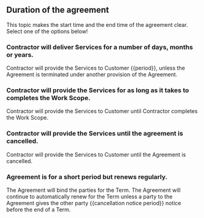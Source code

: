 ## Duration of the agreement

This topic makes the start time and the end time of the agreement clear. Select one of the options below!

### Contractor will deliver Services for a number of days, months or years.

Contractor will provide the Services to Customer {{period}}, unless the Agreement is terminated under another provision of the Agreement.

### Contractor will provide the Services for as long as it takes to completes the Work Scope.

Contractor will provide the Services to Customer until Contractor completes the Work Scope.

### Contractor will provide the Services until the agreement is cancelled.

Contractor will provide the Services to Customer until the Agreement is cancelled.

### Agreement is for a short period but renews regularly.

The Agreement will bind the parties for the Term.  The Agreement will continue to automatically renew for the Term unless a party to the Agreement gives the other party {{cancellation notice period}} notice before the end of a Term.
